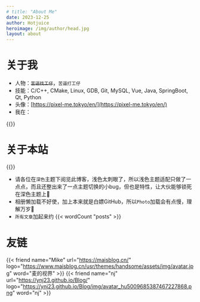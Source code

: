 ```yaml
---
# title: "About Me"
date: 2023-12-25
author: Hotjuice
heroimage: /img/author/head.jpg
layout: about
---
```

# 关于我

<!-- ![](/img/author/head.jpg) -->
* 人物：~~`苦逼找工仔`~~，`苦逼打工仔`
* 技能：C/C++, CMake, Linux, GDB, Git, MySQL, Vue, Java, SpringBoot, Qt, Python
* 头像：[https://pixel-me.tokyo/en/](https://pixel-me.tokyo/en/)
* 我在：

{{<map src="https://www.google.com/maps/embed?pb=!1m18!1m12!1m3!1d219860.93988647664!2d114.13557994700567!3d30.568307838404756!2m3!1f0!2f0!3f0!3m2!1i1024!2i768!4f13.1!3m3!1m2!1s0x342eaef8dd85f26f%3A0x39c2c9ac6c582210!2z5Lit5Zu95rmW5YyX55yB5q2m5rGJ5biC!5e0!3m2!1szh-CN!2shk!4v1735279799360!5m2!1szh-CN!2shk">}}
# 关于本站
<!-- {{<headmap>}} -->

{{<headmap2>}}
* 请各位在`深色`主题下阅览此博客，浅色太刺眼了，所以浅色主题适配只做了一点点，而且还整出来了一点主题切换的小bug，但也是特性，让大伙能够锁死在深色主题上🤗
* 相册懒加载不好使，加上本来就是白嫖GitHub，所以`Photo`加载会有点慢，理解万岁🙂
* `所有文章`加起来约 {{< wordCount "posts" >}}

# 友链
{{< friend name="Mike" url="https://maisblog.cn/" logo="https://www.maisblog.cn/usr/themes/handsome/assets/img/avatar.jpg" word="麦的视界" >}}
{{< friend name="nj" url="https://ynj23.github.io/Blog/" logo="https://ynj23.github.io/Blog/img/avatar_hu5009685387467227868.png" word="nj" >}}



